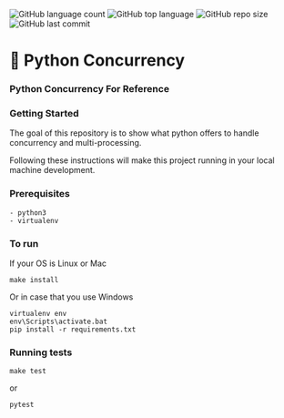 ![GitHub language count](https://img.shields.io/github/languages/count/adilsonmicuim/python-concurrency)
![GitHub top language](https://img.shields.io/github/languages/top/adilsonmicuim/python-concurrency)
![GitHub repo size](https://img.shields.io/github/repo-size/adilsonmicuim/python-concurrency)
![GitHub last commit](https://img.shields.io/github/last-commit/adilsonmicuim/python-concurrency)

# :snake: Python Concurrency
### Python Concurrency For Reference

### Getting Started
The goal of this repository is to show what python offers to handle concurrency and multi-processing.

Following these instructions will make this project running in your local machine development.

### Prerequisites

```
- python3
- virtualenv
```

### To run

If your OS is Linux or Mac

```
make install
```

Or in case that you use Windows

```
virtualenv env
env\Scripts\activate.bat
pip install -r requirements.txt
```

### Running tests

```
make test
```

or 

```
pytest
```